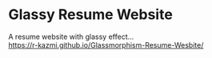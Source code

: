 # Glassy Resume Website
A resume website with glassy effect... 
</br>
https://r-kazmi.github.io/Glassmorphism-Resume-Wesbite/
